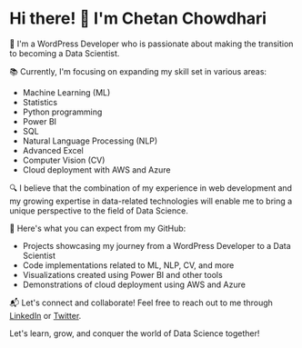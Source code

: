 # Hi there! 👋 I'm Chetan Chowdhari

🌱 I'm a WordPress Developer who is passionate about making the transition to becoming a Data Scientist.

📚 Currently, I'm focusing on expanding my skill set in various areas:

- Machine Learning (ML)
- Statistics
- Python programming
- Power BI
- SQL
- Natural Language Processing (NLP)
- Advanced Excel
- Computer Vision (CV)
- Cloud deployment with AWS and Azure

🔍 I believe that the combination of my experience in web development and my growing expertise in data-related technologies will enable me to bring a unique perspective to the field of Data Science.

🚀 Here's what you can expect from my GitHub:

- Projects showcasing my journey from a WordPress Developer to a Data Scientist
- Code implementations related to ML, NLP, CV, and more
- Visualizations created using Power BI and other tools
- Demonstrations of cloud deployment using AWS and Azure

📬 Let's connect and collaborate! Feel free to reach out to me through [LinkedIn](https://www.linkedin.com/in/yourusername) or [Twitter](https://twitter.com/yourusername).

Let's learn, grow, and conquer the world of Data Science together!
